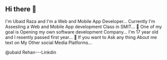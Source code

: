 ## Hi there 👋

  I'm Ubaid Raza and I'm a Web and Mobile App Developer...
  Currently I'm Assesting a Web and Mobile App development Class in SMIT...
🔭 One of my goal is Opening my own software development Company...
  I'm 17 year old and I resently passed first year...
💬 If you want to Ask any thing About me text on My Other social Media Platforms...

@ubaid Rehan---Linkdin
